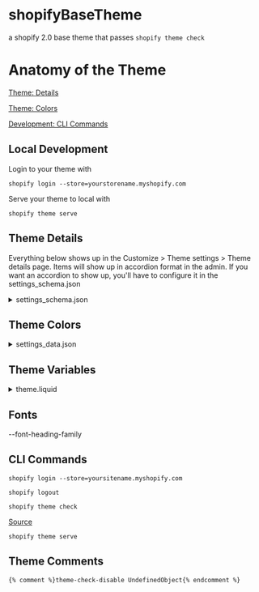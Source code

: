# shopifyBaseTheme

a shopify 2.0 base theme that passes `shopify theme check`

# Anatomy of the Theme

[Theme: Details]()

[Theme: Colors]()

[Development: CLI Commands](#cli-commands)

## Local Development

Login to your theme with 
```
shopify login --store=yourstorename.myshopify.com
```

Serve your theme to local with
```
shopify theme serve
```

## Theme Details

Everything below shows up in the Customize > Theme settings > Theme details page. Items will show up in accordion format in the admin. If you want an accordion to show up, you'll have to configure it in the settings_schema.json

<details>
  <summary>settings_schema.json</summary>
  
  ```json
  {
    "name": "theme_info",
    "theme_name": "Dawn",
    "theme_version": "2.5.0",
    "theme_author": "Shopify",
    "theme_documentation_url": "https://help.shopify.com/manual/online-store/themes/os20/themes-by-shopify/dawn",
    "theme_support_url": "https://support.shopify.com/"
  },
  ```
</details>

## Theme Colors

<details>
  <summary>settings_data.json</summary>
  
  ```json
  "Craft": {
  "colors_primaryColor": "#EFECEC",
  "colors_secondaryColor": "#2A332F",
  "colors_foregroundColor": "#476154",
  "colors_text": "#1C1A1A",
  "colors_outline_button_labels": "#7B8382",
  "colors_background_1": "#EFECEC",
  "colors_background_2": "#C1BCAE",
  "type_header_font": "americana_n4",
  "type_body_font": "quattrocento_sans_n4",
  "sections": {
     "footer": {
      "type": "footer",
      "settings": {
        "color_scheme": "accent-1"
       },
      "blocks": {
        "menu": {
        "type": "link_list"
         },
         "text": {
           "type": "text"
          }
       },
       "block_order": [
         "menu",
         "text"
       ]
   }
   }
  }
  ```
</details>

## Theme Variables

<details>
  <summary>theme.liquid</summary>
  
  ```liquid
  {% style %}
    :root {
      /* Colors */
      --primaryButton: red;
      --color-base-solid-button-labels: {{ settings.colors_primaryColor }};
    }
  {% endstyle %}
  ```
  
</details>

</hr>

## Fonts

--font-heading-family

## CLI Commands

`shopify login --store=yoursitename.myshopify.com`

`shopify logout`

`shopify theme check`

[Source](https://shopify.dev/changelog/online-store-2-0-detect-theme-errors-with-theme-check)

`shopify theme serve`

## Theme Comments

```liquid
{% comment %}theme-check-disable UndefinedObject{% endcomment %}
```
